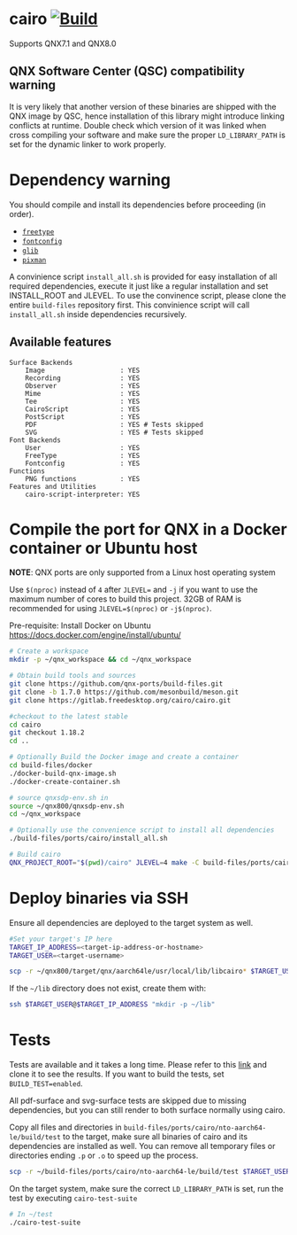 # cairo [![Build](https://github.com/qnx-ports/build-files/actions/workflows/cairo.yml/badge.svg)](https://github.com/qnx-ports/build-files/actions/workflows/cairo.yml)

Supports QNX7.1 and QNX8.0

## QNX Software Center (QSC) compatibility warning

It is very likely that another version of these binaries are shipped with the QNX image by QSC, hence installation of this library might introduce linking conflicts at runtime. Double check which version of it was linked when cross compiling your software and make sure the proper `LD_LIBRARY_PATH` is set for the dynamic linker to work properly.

# Dependency warning

You should compile and install its dependencies before proceeding (in order).
+ [`freetype`](https://github.com/qnx-ports/build-files/tree/main/ports/freetype)
+ [`fontconfig`](https://github.com/qnx-ports/build-files/tree/main/ports/fontconfig)
+ [`glib`](https://github.com/qnx-ports/build-files/tree/main/ports/glib)
+ [`pixman`](https://github.com/qnx-ports/build-files/tree/main/ports/pixman)

A convinience script `install_all.sh` is provided for easy installation of all required dependencies, execute it just like a regular installation and set INSTALL_ROOT and JLEVEL.
To use the convinence script, please clone the entire `build-files` repository first. 
This convinience script will call `install_all.sh` inside dependencies recursively.

## Available features
```
Surface Backends
    Image                   : YES
    Recording               : YES
    Observer                : YES
    Mime                    : YES
    Tee                     : YES
    CairoScript             : YES
    PostScript              : YES
    PDF                     : YES # Tests skipped
    SVG                     : YES # Tests skipped
Font Backends
    User                    : YES
    FreeType                : YES
    Fontconfig              : YES
Functions
    PNG functions           : YES
Features and Utilities
    cairo-script-interpreter: YES
```

# Compile the port for QNX in a Docker container or Ubuntu host

**NOTE**: QNX ports are only supported from a Linux host operating system

Use `$(nproc)` instead of `4` after `JLEVEL=` and `-j` if you want to use the maximum number of cores to build this project.
32GB of RAM is recommended for using `JLEVEL=$(nproc)` or `-j$(nproc)`.

Pre-requisite: Install Docker on Ubuntu https://docs.docker.com/engine/install/ubuntu/
```bash
# Create a workspace
mkdir -p ~/qnx_workspace && cd ~/qnx_workspace

# Obtain build tools and sources
git clone https://github.com/qnx-ports/build-files.git
git clone -b 1.7.0 https://github.com/mesonbuild/meson.git
git clone https://gitlab.freedesktop.org/cairo/cairo.git

#checkout to the latest stable 
cd cairo
git checkout 1.18.2
cd ..

# Optionally Build the Docker image and create a container
cd build-files/docker
./docker-build-qnx-image.sh
./docker-create-container.sh

# source qnxsdp-env.sh in
source ~/qnx800/qnxsdp-env.sh
cd ~/qnx_workspace

# Optionally use the convenience script to install all dependencies
./build-files/ports/cairo/install_all.sh

# Build cairo
QNX_PROJECT_ROOT="$(pwd)/cairo" JLEVEL=4 make -C build-files/ports/cairo install
```

# Deploy binaries via SSH
Ensure all dependencies are deployed to the target system as well.
```bash
#Set your target's IP here
TARGET_IP_ADDRESS=<target-ip-address-or-hostname>
TARGET_USER=<target-username>

scp -r ~/qnx800/target/qnx/aarch64le/usr/local/lib/libcairo* $TARGET_USER@$TARGET_IP_ADDRESS:~/lib
```

If the `~/lib` directory does not exist, create them with:
```bash
ssh $TARGET_USER@$TARGET_IP_ADDRESS "mkdir -p ~/lib"
```

# Tests
Tests are available and it takes a long time. Please refer to this [link](https://github.com/qnx-ports/cairo-test-result) and clone it to see the results. If you want to build the tests, set `BUILD_TEST=enabled`.

All pdf-surface and svg-surface tests are skipped due to missing dependencies, but you can still render to both surface normally using cairo.

Copy all files and directories in `build-files/ports/cairo/nto-aarch64-le/build/test` to the target, make sure all binaries of cairo and its dependencies are installed as well. You can remove all temporary files or directories ending `.p` or `.o` to speed up the process.
```bash
scp -r ~/build-files/ports/cairo/nto-aarch64-le/build/test $TARGET_USER@$TARGET_IP_ADDRESS:~
```

On the target system, make sure the correct `LD_LIBRARY_PATH` is set, run the test by executing `cairo-test-suite`
```bash
# In ~/test
./cairo-test-suite
```
